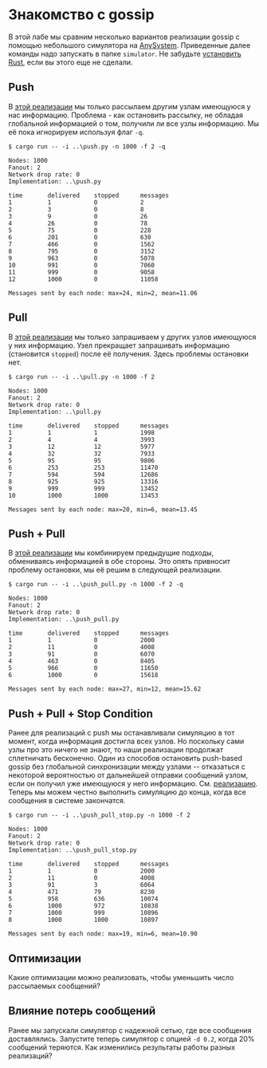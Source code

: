 # Знакомство с gossip

В этой лабе мы сравним несколько вариантов реализации gossip с помощью небольшого симулятора на [AnySystem](https://github.com/systems-group/anysystem). Приведенные далее команды надо запускать в папке `simulator`. Не забудьте [установить Rust](https://www.rust-lang.org/tools/install), если вы этого еще не сделали.

## Push

В [этой реализации](push.py) мы только рассылаем другим узлам имеющуюся у нас информацию. Проблема - как остановить рассылку, не обладая глобальной информацией о том, получили ли все узлы информацию. Мы её пока игнорируем используя флаг `-q`. 

```
$ cargo run -- -i ..\push.py -n 1000 -f 2 -q

Nodes: 1000
Fanout: 2
Network drop rate: 0
Implementation: ..\push.py

time       delivered    stopped      messages
1          1            0            2
2          3            0            8
3          9            0            26
4          26           0            78          
5          75           0            228
6          201          0            630
7          466          0            1562        
8          795          0            3152        
9          963          0            5078        
10         991          0            7060        
11         999          0            9058        
12         1000         0            11058 

Messages sent by each node: max=24, min=2, mean=11.06
```

## Pull

В [этой реализации](pull.py) мы только запрашиваем у других узлов имеющуюся у них информацию. Узел прекращает запрашивать информацию (становится `stopped`) после её получения. Здесь проблемы остановки нет.

```
$ cargo run -- -i ..\pull.py -n 1000 -f 2

Nodes: 1000
Fanout: 2
Network drop rate: 0
Implementation: ..\pull.py

time       delivered    stopped      messages
1          1            1            1998
2          4            4            3993        
3          12           12           5977        
4          32           32           7933        
5          95           95           9806        
6          253          253          11470       
7          594          594          12686       
8          925          925          13316       
9          999          999          13452
10         1000         1000         13453

Messages sent by each node: max=20, min=6, mean=13.45
```

## Push + Pull

В [этой реализации](push_pull.py) мы комбинируем предыдущие подходы, обмениваясь информацией в обе стороны. Это опять привносит проблему остановки, мы её решим в следующей реализации.

```
$ cargo run -- -i ..\push_pull.py -n 1000 -f 2 -q

Nodes: 1000
Fanout: 2
Network drop rate: 0
Implementation: ..\push_pull.py

time       delivered    stopped      messages
1          1            0            2000        
2          11           0            4008        
3          91           0            6070        
4          463          0            8405        
5          966          0            11650       
6          1000         0            15618

Messages sent by each node: max=27, min=12, mean=15.62
```

## Push + Pull + Stop Condition

Ранее для реализаций с push мы останавливали симуляцию в тот момент, когда информация достигла всех узлов. Но поскольку сами узлы про это ничего не знают, то наши реализации продолжат сплетничать бесконечно. Один из способов остановить push-based gossip без глобальной синхронизации между узлами -- отказаться с некоторой вероятностью от дальнейшей отправки сообщений узлом, если он получил уже имеющуюся у него информацию. См. [реализацию](push_pull_stop.py). Теперь мы можем честно выполнить симуляцию до конца, когда все сообщения в системе закончатся.

```
$ cargo run -- -i ..\push_pull_stop.py -n 1000 -f 2

Nodes: 1000
Fanout: 2
Network drop rate: 0
Implementation: ..\push_pull_stop.py

time       delivered    stopped      messages
1          1            0            2000
2          11           0            4008        
3          91           3            6064        
4          471          79           8230        
5          958          636          10074       
6          1000         972          10838
7          1000         999          10896       
8          1000         1000         10897

Messages sent by each node: max=19, min=6, mean=10.90
```

## Оптимизации

Какие оптимизации можно реализовать, чтобы уменьшить число рассылаемых сообщений?

## Влияние потерь сообщений

Ранее мы запускали симулятор с надежной сетью, где все сообщения доставлялись. Запустите теперь симулятор с опцией `-d 0.2`, когда 20% сообщений теряются. Как изменились результаты работы разных реализаций?
